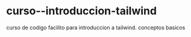 # curso--introduccion-tailwind
curso de codigo facilito para introduccion a tailwind. conceptos basicos
